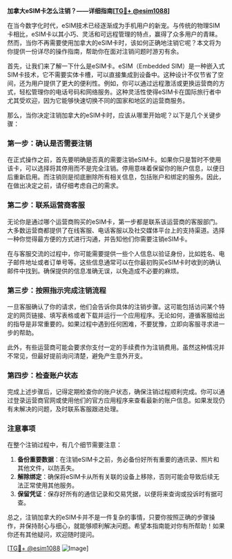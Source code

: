**加拿大eSIM卡怎么注销？——详细指南[[TG💪+ @esim1088](https://t.me/s/esim1088)]**

在当今数字化时代，eSIM技术已经逐渐成为手机用户的新宠。与传统的物理SIM卡相比，eSIM卡以其小巧、灵活和可远程管理的特点，赢得了众多用户的青睐。然而，当你不再需要使用加拿大的eSIM卡时，该如何正确地注销它呢？本文将为你提供一份详尽的操作指南，帮助你在面对注销问题时游刃有余。

首先，让我们来了解一下什么是eSIM卡。eSIM（Embedded SIM）是一种嵌入式SIM卡技术，它不需要实体卡槽，可以直接集成到设备中。这种设计不仅节省了空间，还为用户提供了更大的便利性。例如，你可以通过远程激活或更换运营商的方式，轻松管理你的电话号码和网络服务。这种灵活性使得eSIM卡在国际旅行者中尤其受欢迎，因为它能够快速切换不同的国家和地区的运营商服务。

那么，当你决定注销加拿大的eSIM卡时，应该从哪里开始呢？以下是几个关键步骤：

### 第一步：确认是否需要注销

在正式操作之前，首先要明确是否真的需要注销eSIM卡。如果你只是暂时不使用该卡，可以选择将其停用而不是完全注销。停用意味着保留你的账户信息，以便日后重新启用。而注销则是彻底删除所有相关信息，包括账户和绑定的服务。因此，在做出决定之前，请仔细考虑自己的需求。

### 第二步：联系运营商客服

无论你是通过哪个运营商购买的eSIM卡，第一步都是联系该运营商的客服部门。大多数运营商都提供了在线客服、电话客服以及社交媒体平台上的支持渠道。选择一种你觉得最方便的方式进行沟通，并告知他们你需要注销eSIM卡。

在与客服交流的过程中，你可能需要提供一些个人信息以验证身份，比如姓名、电子邮件地址或者订单号等。这些信息通常可以在你最初购买eSIM卡时收到的确认邮件中找到。确保提供的信息准确无误，以免造成不必要的麻烦。

### 第三步：按照指示完成注销流程

一旦客服确认了你的请求，他们会告诉你具体的注销步骤。这可能包括访问某个特定的网页链接、填写表格或者下载并运行一个应用程序。无论如何，遵循客服给出的指导是非常重要的。如果过程中遇到任何困难，不要犹豫，立即向客服寻求进一步的帮助。

此外，有些运营商可能会要求你支付一定的手续费作为注销费用。虽然这种情况并不常见，但最好提前询问清楚，避免产生意外开支。

### 第四步：检查账户状态

完成上述步骤后，记得定期检查你的账户状态，确保注销过程顺利完成。你可以通过登录运营商官网或使用他们的官方应用程序来查看最新的账户信息。如果发现仍有未解决的问题，及时联系客服跟进处理。

### 注意事项

在整个注销过程中，有几个细节需要注意：

1. **备份重要数据**：在注销eSIM卡之前，务必备份好所有重要的通讯录、照片和其他文件，以防丢失。
2. **解除绑定**：确保将eSIM卡从所有关联的设备上移除，否则可能会导致后续无法正常使用其他服务。
3. **保留凭证**：保存好所有的通信记录和交易凭据，以便将来查询或投诉时有据可查。

总之，注销加拿大的eSIM卡并不是一件复杂的事情，只要你按照正确的步骤操作，并保持耐心与细心，就能够顺利解决问题。希望本指南能对你有所帮助！如果你还有其他疑问，欢迎随时提问。

[[TG💪+ @esim1088](https://t.me/s/esim1088) ![Image](https://i.postimg.cc/4NQfJmqS/Snipaste-2025-05-13-00-14-12.png)]